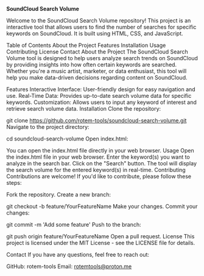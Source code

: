 
**SoundCloud Search Volume**

Welcome to the SoundCloud Search Volume repository! This project is an interactive tool that allows users to find the number of searches for specific keywords on SoundCloud. It is built using HTML, CSS, and JavaScript.


Table of Contents
About the Project
Features
Installation
Usage
Contributing
License
Contact
About the Project
The SoundCloud Search Volume tool is designed to help users analyze search trends on SoundCloud by providing insights into how often certain keywords are searched. Whether you're a music artist, marketer, or data enthusiast, this tool will help you make data-driven decisions regarding content on SoundCloud.


Features
Interactive Interface: User-friendly design for easy navigation and use.
Real-Time Data: Provides up-to-date search volume data for specific keywords.
Customization: Allows users to input any keyword of interest and retrieve search volume data.
Installation
Clone the repository:


git clone https://github.com/rotem-tools/soundcloud-search-volume.git
Navigate to the project directory:


cd soundcloud-search-volume
Open index.html:


You can open the index.html file directly in your web browser.
Usage
Open the index.html file in your web browser.
Enter the keyword(s) you want to analyze in the search bar.
Click on the "Search" button.
The tool will display the search volume for the entered keyword(s) in real-time.
Contributing
Contributions are welcome! If you'd like to contribute, please follow these steps:


Fork the repository.
Create a new branch:


git checkout -b feature/YourFeatureName
Make your changes.
Commit your changes:


git commit -m 'Add some feature'
Push to the branch:


git push origin feature/YourFeatureName
Open a pull request.
License
This project is licensed under the MIT License - see the LICENSE file for details.

Contact
If you have any questions, feel free to reach out:

GitHub: rotem-tools
Email: rotemtools@proton.me
